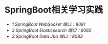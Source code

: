 # SpringBoot相关学习实践
* *1.SpringBoot WebSocket 端口：8081*
* *2.SpringBoot Elasticsearch 端口：8082*
* *3.SpringBoot Data Jpa 端口：8083*
